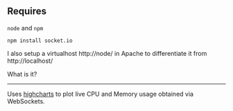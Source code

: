 Requires
--------

`node` and `npm`

`npm install socket.io`


I also setup a virtualhost http://node/ in Apache to differentiate it from http://localhost/


What is it?
___________

Uses [highcharts](http://highcharts.com) to plot live CPU and Memory usage obtained via WebSockets.
